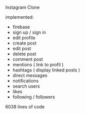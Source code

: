 Instagram Clone

implemented: 
- firebase
- sign up / sign in
- edit profile
- create post
- edit post 
- delete post
- comment post
- mentions ( link to profil )
- hashtags ( display linked posts ) 
- direct messages
- notifications
- search users
- likes
- following / followers

6038 lines of code
